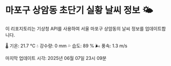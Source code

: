 
# 마포구 상암동 초단기 실황 날씨 정보 🌤️

이 리포지토리는 기상청 API를 사용하여 서울 마포구 상암동의 날씨 정보를 업데이트합니다. 

🌡️ 기온: 21.7 ℃
💧 강수량: 0 mm
💦 습도: 89 %
🌬️ 풍속: 1.3 m/s

마지막 업데이트 시각: 2025년 06월 07일 23시 09분    
